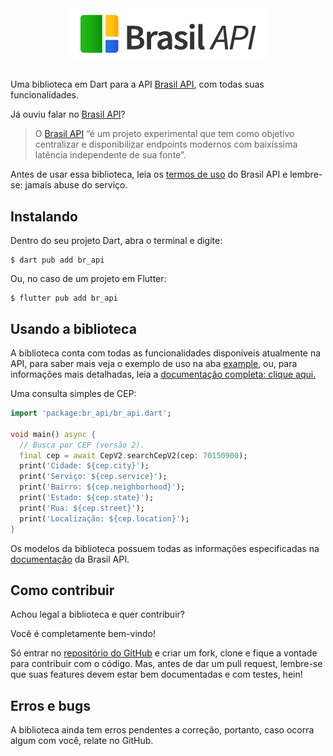 <div align="center">
  <img 
    src="https://raw.githubusercontent.com/BrasilAPI/BrasilAPI/main/public/brasilapi-logo-small.png" 
    alt="Brasil API Logo"
  />
</div>

##

Uma biblioteca em Dart para a API [Brasil API](https://brasilapi.com.br/), com todas suas funcionalidades.

Já ouviu falar no [Brasil API](https://brasilapi.com.br/)?

> O [Brasil API](https://brasilapi.com.br/) “é um projeto experimental que tem como objetivo centralizar e disponibilizar endpoints modernos com baixíssima latência independente de sua fonte”.

Antes de usar essa biblioteca, leia os [termos de uso](https://brasilapi.com.br/#termos-de-uso) do Brasil API e lembre-se: jamais abuse do serviço.

## Instalando

Dentro do seu projeto Dart, abra o terminal e digite:

    $ dart pub add br_api

Ou, no caso de um projeto em Flutter:

    $ flutter pub add br_api

## Usando a biblioteca

A biblioteca conta com todas as funcionalidades disponíveis atualmente na API, para saber mais veja o exemplo de uso na aba [example](https://pub.dev/packages/br_api/example), ou, para informações mais detalhadas, leia a [documentação completa: clique aqui.](www.pedrohaveloso.site/br_api_dart)

Uma consulta simples de CEP:

```dart
import 'package:br_api/br_api.dart';

void main() async {
  // Busca por CEP (versão 2).
  final cep = await CepV2.searchCepV2(cep: 70150900);
  print('Cidade: ${cep.city}');
  print('Serviço: ${cep.service}');
  print('Bairro: ${cep.neighborhood}');
  print('Estado: ${cep.state}');
  print('Rua: ${cep.street}');
  print('Localização: ${cep.location}');
}
```

Os modelos da biblioteca possuem todas as informações especificadas na [documentação](https://brasilapi.com.br/docs) da Brasil API.

## Como contribuir

Achou legal a biblioteca e quer contribuir? 

Você é completamente bem-vindo!

Só entrar no [repositório do GitHub](https://github.com/PedroHAVeloso/br_api_dart) e criar um fork, clone e fique a vontade para contribuir com o código. Mas, antes de dar um pull request, lembre-se que suas features devem estar bem documentadas e com testes, hein!

## Erros e bugs

A biblioteca ainda tem erros pendentes a correção, portanto, caso ocorra algum com você, relate no GitHub.